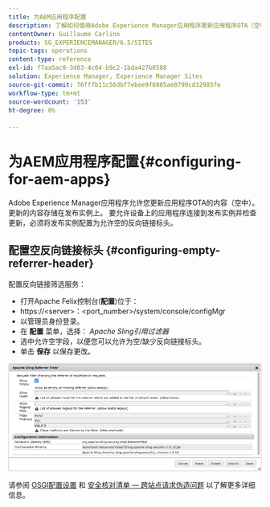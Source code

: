 ```yaml
---
title: 为AEM应用程序配置
description: 了解如何使用Adobe Experience Manager应用程序更新应用程序OTA（空中）的内容。
contentOwner: Guillaume Carlino
products: SG_EXPERIENCEMANAGER/6.5/SITES
topic-tags: operations
content-type: reference
exl-id: f7aa5ac0-3d03-4c04-b9c2-1bda427b0588
solution: Experience Manager, Experience Manager Sites
source-git-commit: 76fffb11c56dbf7ebee9f6805ae0799cd32985fe
workflow-type: tm+mt
source-wordcount: '153'
ht-degree: 0%

---
```


# 为AEM应用程序配置{#configuring-for-aem-apps}

Adobe Experience Manager应用程序允许您更新应用程序OTA的内容（空中）。 更新的内容存储在发布实例上。 要允许设备上的应用程序连接到发布实例并检查更新，必须将发布实例配置为允许空的反向链接标头。

## 配置空反向链接标头 {#configuring-empty-referrer-header}

配置反向链接筛选服务：

* 打开Apache Felix控制台(**配置**)位于：
* https://&lt;server>：&lt;port_number>/system/console/configMgr
* 以管理员身份登录。
* 在 **配置** 菜单，选择： *Apache Sling引用过滤器*
* 选中允许空字段，以便您可以允许为空/缺少反向链接标头。
* 单击 **保存** 以保存更改。

![chlimage_1-58](assets/chlimage_1-58a.png)

请参阅 [OSGI配置设置](/help/sites-deploying/osgi-configuration-settings.md) 和 [安全核对清单 — 跨站点请求伪造问题](/help/sites-administering/security-checklist.md#protect-against-cross-site-request-forgery) 以了解更多详细信息。
